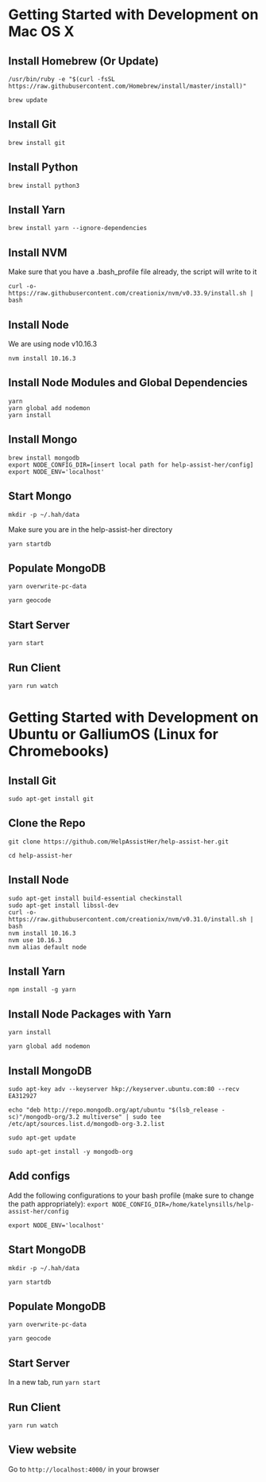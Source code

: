 # Getting Started with Development on Mac OS X

## Install Homebrew (Or Update)

```
/usr/bin/ruby -e "$(curl -fsSL https://raw.githubusercontent.com/Homebrew/install/master/install)"
```

```
brew update
```

## Install Git

```
brew install git
```

## Install Python

```
brew install python3
```

## Install Yarn

```
brew install yarn --ignore-dependencies
```

## Install NVM

Make sure that you have a .bash_profile file already, the script will write to it

```
curl -o- https://raw.githubusercontent.com/creationix/nvm/v0.33.9/install.sh | bash
```

## Install Node

We are using node v10.16.3

```
nvm install 10.16.3
```

## Install Node Modules and Global Dependencies

```
yarn
yarn global add nodemon
yarn install
```

## Install Mongo

```
brew install mongodb
export NODE_CONFIG_DIR=[insert local path for help-assist-her/config]
export NODE_ENV='localhost'
```

## Start Mongo

```
mkdir -p ~/.hah/data
```

Make sure you are in the help-assist-her directory

```
yarn startdb
```

## Populate MongoDB

`yarn overwrite-pc-data`

`yarn geocode`

## Start Server

```
yarn start
```

## Run Client

```
yarn run watch
```

# Getting Started with Development on Ubuntu or GalliumOS (Linux for Chromebooks)

## Install Git

`sudo apt-get install git`

## Clone the Repo

`git clone https://github.com/HelpAssistHer/help-assist-her.git`

`cd help-assist-her`

## Install Node

```
sudo apt-get install build-essential checkinstall
sudo apt-get install libssl-dev
curl -o- https://raw.githubusercontent.com/creationix/nvm/v0.31.0/install.sh | bash
nvm install 10.16.3
nvm use 10.16.3
nvm alias default node
```

## Install Yarn

`npm install -g yarn`

## Install Node Packages with Yarn

`yarn install`

`yarn global add nodemon`

## Install MongoDB

`sudo apt-key adv --keyserver hkp://keyserver.ubuntu.com:80 --recv EA312927`

`echo "deb http://repo.mongodb.org/apt/ubuntu "$(lsb_release -sc)"/mongodb-org/3.2 multiverse" | sudo tee /etc/apt/sources.list.d/mongodb-org-3.2.list`

`sudo apt-get update`

`sudo apt-get install -y mongodb-org`

## Add configs

Add the following configurations to your bash profile (make sure to change the path appropriately):
`export NODE_CONFIG_DIR=/home/katelynsills/help-assist-her/config`

`export NODE_ENV='localhost'`

## Start MongoDB

`mkdir -p ~/.hah/data`

`yarn startdb`

## Populate MongoDB

`yarn overwrite-pc-data`

`yarn geocode`

## Start Server

In a new tab, run `yarn start`

## Run Client

```
yarn run watch
```

## View website

Go to `http://localhost:4000/` in your browser
